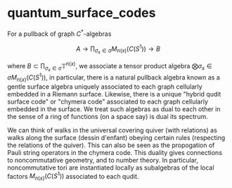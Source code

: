 # quantum_surface_codes
For a pullback of graph $C^*$-algebras 

$$A \to \prod_{\sigma_x \in \sigma} M_{n(x)}(C(S^1)) \to B$$

where $B \subset \prod_{\sigma_x \in \sigma} \mathbb{T}^{n(x)}$, we associate a tensor product algebra $\bigotimes{\sigma_x \in \sigma}M_{n(x)}(C(S^1))$, in particular, there is a natural pullback algebra known as a gentle surface algebra uniquely associated to each graph cellularly embedded in a Riemann surface. Likewise, there is a unique "hybrid qudit surface code" or "chymera code" associated to each graph cellularly embedded in the surface. We treat such algebras as dual to each other in the sense of a ring of functions (on a space say) is dual its spectrum. 

We can think of walks in the universal covering quiver (with relations) as walks along the surface (dessin d'enfant) obeying certain rules (respecting the relations of the quiver). This can also be seen as the propogation of Pauli string operators in the chymera code. This duality gives connections to noncommutative geometry, and to number theory. In particular, noncommutative tori are instantiated locally as subalgebras of the local factors $M_{n(x)}(C(S^1))$ associated to each qudit. 

